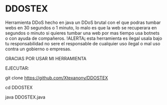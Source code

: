 # DDOSTEX

Herramienta DDoS hecho en java un DDoS brutal con el que podras 
tumbar webs en 30 segundos o 1 minuto, lo malo es que la web se 
recuperara en segundos o minuto si quieres tumbar una web por mas 
tiempo usa botnets o con ayuda de compañeros. !ALERTA¡ esta 
herramienta es ilegal usala bajo tu responsabilidad no sere
el responsable de cualquier uso ilegal o mal uso contra un
gobierno o empresas.

GRACIAS POR USAR MI HERRAMIENTA 

EJECUTAR:


git clone https://github.com/Xtexanony/DDOSTEX

cd DDOSTEX

java DDOSTEX.java

